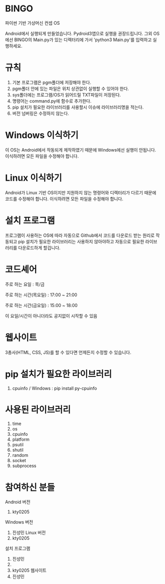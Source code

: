 # BINGO
파이썬 기반 가상머신 컨셉 OS

Android에서 실행되게 만들었습니다. Pydroid3앱으로 실행을 권장드립니다. 그외 OS에선 BINGO의 Main.py가 있는 디렉터리에 가서 'python3 Main.py'를 입력하고 실행하세요.

# 규칙
1. 기본 프로그램은 pgm폴더에 저장해야 한다.
2. pgm폴더 안에 있는 파일은 위치 상관없이 실행할 수 있어야 한다.
3. sys폴더에는 프로그램/OS가 읽어드릴 TXT파일이 저장된다.
4. 명령어는 command.py에 함수로 추가한다.
5. pip 설치가 필요한 라이브러리를 사용할시 이슈에 라이브러리명을 적는다.
6. 버전 넘버링은 수정하지 않는다.

# Windows 이식하기
이 OS는 Android에서 작동되게 제작하였기 때문에 Windows에선 실행이 안됩니다.
이식하려면 모든 파일을 수정해야 합니다.

# Linux 이식하기
Android가 Linux 기반 OS이지만 지원하지 않는 명령어와 디렉터리가 다르기 때문에 코드를 수정해야 합니다. 이식하려면 모든 파일을 수정해야 합니다.

# 설치 프로그램
프로그램이 사용하는 OS에 따라 자동으로 Github에서 코드를 다운로드 받는 원리로 작동되고 pip 설치가 필요한 라이브러리는 사용하지 않아야하고 자동으로 필요한 라이브러리를 다운로드하게 할겁니다.

# 코드셰어
주로 하는 요일 : 목/금

주로 하는 시간(목요일) : 17:00 ~ 21:00

주로 하는 시간(금요일) : 15:00 ~ 18:00

이 요일/시간이 아니더라도 공지없이 시작할 수 있음

# 웹사이트
3총사(HTML, CSS, JS)를 할 수 있다면 언제든지 수정할 수 있습니다.

# pip 설치가 필요한 라이브러리
1. cpuinfo / Windows : pip install py-cpuinfo

# 사용된 라이브러리
1. time
2. os
3. cpuinfo
4. platform
5. psutil
6. shutil
7. random
8. socket
9. subprocess

# 참여하신 분들

Android 버전
1. kty0205

Windows 버전
1. 진성민
Linux 버전
1. kty0205

설치 프로그램
1. 진성민
2. 
3. kty0205
웹사이트
1. 진성민
